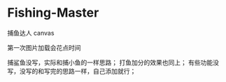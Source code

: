 # Fishing-Master
捕鱼达人 canvas

第一次图片加载会花点时间

捕鲨鱼没写，实际和捕小鱼的一样思路；
打鱼加分的效果也同上；
有些功能没写，没写的和写完的思路一样，自己添加就行；
